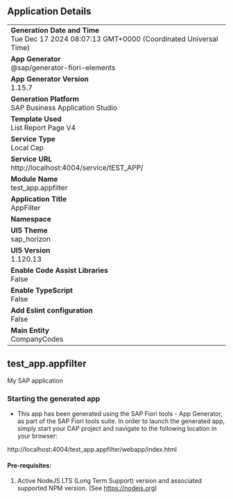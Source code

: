 ## Application Details
|               |
| ------------- |
|**Generation Date and Time**<br>Tue Dec 17 2024 08:07:13 GMT+0000 (Coordinated Universal Time)|
|**App Generator**<br>@sap/generator-fiori-elements|
|**App Generator Version**<br>1.15.7|
|**Generation Platform**<br>SAP Business Application Studio|
|**Template Used**<br>List Report Page V4|
|**Service Type**<br>Local Cap|
|**Service URL**<br>http://localhost:4004/service/tEST_APP/|
|**Module Name**<br>test_app.appfilter|
|**Application Title**<br>AppFilter|
|**Namespace**<br>|
|**UI5 Theme**<br>sap_horizon|
|**UI5 Version**<br>1.120.13|
|**Enable Code Assist Libraries**<br>False|
|**Enable TypeScript**<br>False|
|**Add Eslint configuration**<br>False|
|**Main Entity**<br>CompanyCodes|

## test_app.appfilter

My SAP application

### Starting the generated app

-   This app has been generated using the SAP Fiori tools - App Generator, as part of the SAP Fiori tools suite.  In order to launch the generated app, simply start your CAP project and navigate to the following location in your browser:

http://localhost:4004/test_app.appfilter/webapp/index.html

#### Pre-requisites:

1. Active NodeJS LTS (Long Term Support) version and associated supported NPM version.  (See https://nodejs.org)


